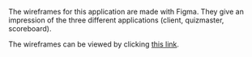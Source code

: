 The wireframes for this application are made with Figma. They give an impression of the three different applications (client, quizmaster, scoreboard).



The wireframes can be viewed by clicking [this link](https://www.figma.com/team_invite/redeem/g8JQx2Sm98obpgsyhFetRe ).